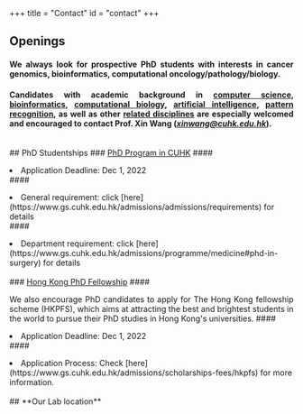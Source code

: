 +++
title = "Contact"
id = "contact"
+++

## Openings

#### <p align="justify">We always look for prospective PhD students with interests in cancer genomics, bioinformatics, computational oncology/pathology/biology. 

#### <p align="justify">Candidates with academic background in <u>**computer science**</u>, <u>**bioinformatics**</u>, <u>**computational biology**</u>, <u>**artificial intelligence**</u>, <u>**pattern recognition**</u>, as well as other <u>**related disciplines**</u> are especially welcomed and encouraged to contact **Prof. Xin Wang** (***xinwang@cuhk.edu.hk***). 
<br>
## PhD Studentships
### <u>PhD Program in CUHK</u>
#### <p align="justify"> <li> Application Deadline: Dec 1, 2022 </li>
#### <p align="justify"> <li> General requirement: click [here] (https://www.gs.cuhk.edu.hk/admissions/admissions/requirements) for details </li>
#### <p align="justify"> <li> Department requirement: click [here](https://www.gs.cuhk.edu.hk/admissions/programme/medicine#phd-in-surgery) for details </li>
<br>
### <u>Hong Kong PhD Fellowship</u>
#### <p align="justify"> We also encourage PhD candidates to apply for The Hong Kong fellowship scheme (HKPFS), which aims at attracting the best and brightest students in the world to pursue their PhD studies in Hong Kong's universities. 
#### <p align="justify"> <li> Application Deadline: Dec 1, 2022 </li>
#### <p align="justify"> <li> Application Process: Check [here] (https://www.gs.cuhk.edu.hk/admissions/scholarships-fees/hkpfs) for more information. </li>
<br>
## **Our Lab location**
